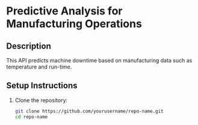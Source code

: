# Predictive Analysis for Manufacturing Operations

## Description
This API predicts machine downtime based on manufacturing data such as temperature and run-time.

## Setup Instructions
1. Clone the repository:
   ```bash
   git clone https://github.com/yourusername/repo-name.git
   cd repo-name
